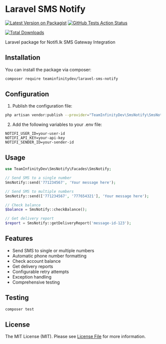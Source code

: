 # Laravel SMS Notify

[![Latest Version on Packagist](https://img.shields.io/packagist/v/teaminfinitydev/laravel-sms-notify.svg?style=flat-square)](https://packagist.org/packages/teaminfinitydev/laravel-sms-notify)
[![GitHub Tests Action Status](https://github.com/teaminfinitydev/laravel-sms-notify/actions/workflows/tests.yml/badge.svg)](https://github.com/teaminfinitydev/laravel-sms-notify/actions/workflows/tests.yml)

[![Total Downloads](https://img.shields.io/packagist/dt/teaminfinitydev/laravel-sms-notify.svg?style=flat-square)](https://packagist.org/packages/teaminfinitydev/laravel-sms-notify)

Laravel package for Notifi.lk SMS Gateway Integration

## Installation

You can install the package via composer:

```bash
composer require teaminfinitydev/laravel-sms-notify
```

## Configuration

1. Publish the configuration file:

```bash
php artisan vendor:publish --provider="TeamInfinityDev\SmsNotify\SmsNotifyServiceProvider"
```

2. Add the following variables to your .env file:

```env
NOTIFI_USER_ID=your-user-id
NOTIFI_API_KEY=your-api-key
NOTIFI_SENDER_ID=your-sender-id
```

## Usage

```php
use TeamInfinityDev\SmsNotify\Facades\SmsNotify;

// Send SMS to a single number
SmsNotify::send('771234567', 'Your message here');

// Send SMS to multiple numbers
SmsNotify::send(['771234567', '777654321'], 'Your message here');

// Check balance
$balance = SmsNotify::checkBalance();

// Get delivery report
$report = SmsNotify::getDeliveryReport('message-id-123');
```

## Features

- Send SMS to single or multiple numbers
- Automatic phone number formatting
- Check account balance
- Get delivery reports
- Configurable retry attempts
- Exception handling
- Comprehensive testing

## Testing

```bash
composer test
```

## License

The MIT License (MIT). Please see [License File](LICENSE) for more information.